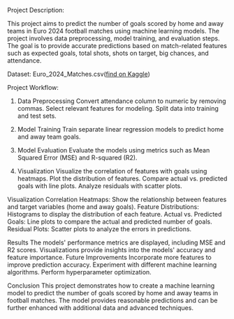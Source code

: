 Project Description:

This project aims to predict the number of goals scored by home and away teams in Euro 2024 football matches using machine learning models. The project involves data preprocessing, model training, and evaluation steps. The goal is to provide accurate predictions based on match-related features such as expected goals, total shots, shots on target, big chances, and attendance.

Dataset: Euro_2024_Matches.csv([find on Kaggle](https://www.kaggle.com/datasets/thamersekhri/euro-2024-matches))

Project Workflow:

1. Data Preprocessing
Convert attendance column to numeric by removing commas.
Select relevant features for modeling.
Split data into training and test sets.

2. Model Training
Train separate linear regression models to predict home and away team goals.

3. Model Evaluation
Evaluate the models using metrics such as Mean Squared Error (MSE) and R-squared (R2).

4. Visualization
Visualize the correlation of features with goals using heatmaps.
Plot the distribution of features.
Compare actual vs. predicted goals with line plots.
Analyze residuals with scatter plots.

Visualization
Correlation Heatmaps: Show the relationship between features and target variables (home and away goals).
Feature Distributions: Histograms to display the distribution of each feature.
Actual vs. Predicted Goals: Line plots to compare the actual and predicted number of goals.
Residual Plots: Scatter plots to analyze the errors in predictions.

Results
The models' performance metrics are displayed, including MSE and R2 scores.
Visualizations provide insights into the models' accuracy and feature importance.
Future Improvements
Incorporate more features to improve prediction accuracy.
Experiment with different machine learning algorithms.
Perform hyperparameter optimization.

Conclusion
This project demonstrates how to create a machine learning model to predict the number of goals scored by home and away teams in football matches. The model provides reasonable predictions and can be further enhanced with additional data and advanced techniques.
